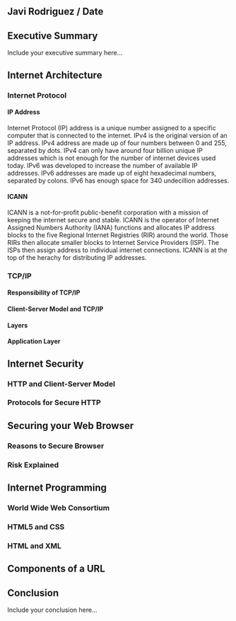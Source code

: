 ## Javi Rodriguez / Date

## Executive Summary 
Include your executive summary here...

## Internet Architecture
### Internet Protocol
#### IP Address
Internet Protocol (IP) address is a unique number assigned to a specific computer that is connected to the internet. IPv4 is the original version of an IP address. IPv4 address are made up of four numbers between 0 and 255, separated by dots. IPv4 can only have around four billion unique IP addresses which is not enough for the number of internet devices used today. IPv6 was developed to increase the number of available IP addresses. IPv6 addresses are made up of eight hexadecimal numbers, separated by colons. IPv6 has enough space for 340 undecillion addresses.
#### ICANN
ICANN is a not-for-profit public-benefit corporation with a mission of keeping the internet secure and stable. ICANN is the operator of Internet Assigned Numbers Authority (IANA) functions and allocates IP address blocks to the five Regional Internet Registries (RIR) around the world. Those RIRs then allocate smaller blocks to Internet Service Providers (ISP). The ISPs then assign address to individual internet connections. ICANN is at the top of the herachy for distributing IP addresses.
### TCP/IP
#### Responsibility of TCP/IP
#### Client-Server Model and TCP/IP
#### Layers
#### Application Layer

## Internet Security
### HTTP and Client-Server Model
### Protocols for Secure HTTP

## Securing your Web Browser
### Reasons to Secure Browser
### Risk Explained

## Internet Programming
### World Wide Web Consortium
### HTML5 and CSS
### HTML and XML

## Components of a URL

## Conclusion
Include your conclusion here...
